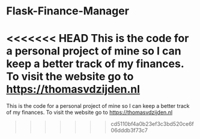 # Flask-Finance-Manager

<<<<<<< HEAD
This is the code for a personal project of mine so I can keep a better track of my finances. To visit the website go to https://thomasvdzijden.nl
=======
This is the code for a personal project of mine so I can keep a better track of my finances.
To visit the website go to https://thomasvdzijden.nl
>>>>>>> cd5110bf4a0b23ef3c3bd520ce6f06dddb3f73c7
